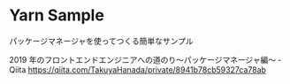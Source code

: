 # Yarn Sample

パッケージマネージャを使ってつくる簡単なサンプル

2019 年のフロントエンドエンジニアへの道のり〜パッケージマネージャ編〜 - Qiita
<https://qiita.com/TakuyaHanada/private/8941b78cb59327ca78ab>

